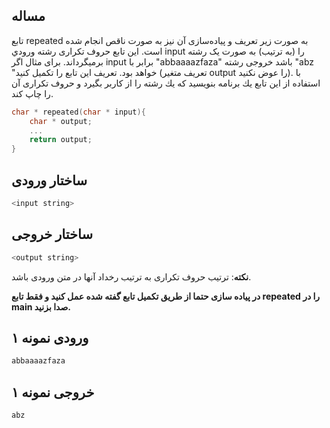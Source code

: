 ## مساله

تابع repeated به صورت زیر تعریف و پیاده‌سازی آن نیز به صورت ناقص انجام شده است. این تابع حروف تكراری رشته ورودي input را (به ترتیب) به صورت یک رشته برمیگرداند. برای مثال اگر input برابر با "abbaaaazfaza" باشد خروجی رشته "abz "خواهد بود.
تعریف این تابع را تكمیل کنید (تعریف متغیر output را عوض نكنید). با استفاده از این تابع یك برنامه بنویسید که یك رشته را از کاربر
بگیرد و حروف تكراری آن را چاپ کند.

```c
char * repeated(char * input){
	char * output;
	...
	return output;
}
```


## ساختار ورودی

```sh
<input string>
```


## ساختار خروجی

```sh
<output string>
```

**نکته**: ترتیب حروف تکراری به ترتیب رخداد آنها در متن ورودی باشد.

**در پیاده سازی حتما از طریق تکمیل تابع گفته شده عمل کنید و فقط تابع repeated را در main صدا بزنید.**

## ورودی نمونه ۱
```sh
abbaaaazfaza
```

## خروجی نمونه ۱
```sh
abz
```
